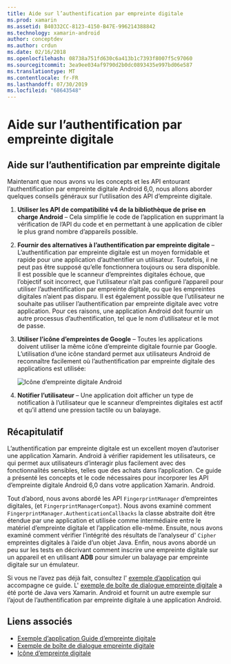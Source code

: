 ```yaml
---
title: Aide sur l’authentification par empreinte digitale
ms.prod: xamarin
ms.assetid: B40332CC-8123-4150-B47E-996214388842
ms.technology: xamarin-android
author: conceptdev
ms.author: crdun
ms.date: 02/16/2018
ms.openlocfilehash: 08738a751fd630c6a413b1c7393f8007f5c97060
ms.sourcegitcommit: 3ea9ee034af9790d2b0dc0893435e997bd06e587
ms.translationtype: MT
ms.contentlocale: fr-FR
ms.lasthandoff: 07/30/2019
ms.locfileid: "68643548"
---
```

# <a name="fingerprint-authentication-guidance"></a>Aide sur l’authentification par empreinte digitale

## <a name="fingerprint-authentication-guidance"></a>Aide sur l’authentification par empreinte digitale

Maintenant que nous avons vu les concepts et les API entourant l’authentification par empreinte digitale Android 6,0, nous allons aborder quelques conseils généraux sur l’utilisation des API d’empreinte digitale.

1. **Utiliser les API de compatibilité v4 de la bibliothèque de prise en charge Android** &ndash; Cela simplifie le code de l’application en supprimant la vérification de l’API du code et en permettant à une application de cibler le plus grand nombre d’appareils possible.
2. **Fournir des alternatives à l’authentification par empreinte digitale** &ndash; L’authentification par empreinte digitale est un moyen formidable et rapide pour une application d’authentifier un utilisateur. Toutefois, il ne peut pas être supposé qu’elle fonctionnera toujours ou sera disponible. Il est possible que le scanneur d’empreintes digitales échoue, que l’objectif soit incorrect, que l’utilisateur n’ait pas configuré l’appareil pour utiliser l’authentification par empreinte digitale, ou que les empreintes digitales n’aient pas disparu. Il est également possible que l’utilisateur ne souhaite pas utiliser l’authentification par empreinte digitale avec votre application. Pour ces raisons, une application Android doit fournir un autre processus d’authentification, tel que le nom d’utilisateur et le mot de passe.
3. **Utiliser l’icône d’empreintes de Google** &ndash; Toutes les applications doivent utiliser la même icône d’empreinte digitale fournie par Google. L’utilisation d’une icône standard permet aux utilisateurs Android de reconnaître facilement où l’authentification par empreinte digitale des applications est utilisée: 
    
    ![Icône d’empreinte digitale Android](summary-images/ic-fp-40px.png)
    
4. **Notifier l’utilisateur** &ndash; Une application doit afficher un type de notification à l’utilisateur que le scanneur d’empreintes digitales est actif et qu’il attend une pression tactile ou un balayage. 

## <a name="summary"></a>Récapitulatif

L’authentification par empreinte digitale est un excellent moyen d’autoriser une application Xamarin. Android à vérifier rapidement les utilisateurs, ce qui permet aux utilisateurs d’interagir plus facilement avec des fonctionnalités sensibles, telles que des achats dans l’application. Ce guide a présenté les concepts et le code nécessaires pour incorporer les API d’empreinte digitale Android 6,0 dans votre application Xamarin. Android.

Tout d’abord, nous avons abordé les API `FingerprintManager` d’empreintes digitales, (et `FingerprintManagerCompat`). Nous avons examiné comment `FingerprintManager.AuthenticationCallbacks` la classe abstraite doit être étendue par une application et utilisée comme intermédiaire entre le matériel d’empreinte digitale et l’application elle-même. Ensuite, nous avons examiné comment vérifier l’intégrité des résultats de l’analyseur d' `Cipher` empreintes digitales à l’aide d’un objet Java. Enfin, nous avons abordé un peu sur les tests en décrivant comment inscrire une empreinte digitale sur un appareil et en utilisant **ADB** pour simuler un balayage par empreinte digitale sur un émulateur. 

Si vous ne l’avez pas déjà fait, consultez l' [exemple d’application](https://github.com/xamarin/monodroid-samples/tree/master/FingerprintGuide) qui accompagne ce guide. L' [exemple de boîte de dialogue empreinte digitale](https://docs.microsoft.com/samples/xamarin/monodroid-samples/android-m-fingerprintdialog) a été porté de Java vers Xamarin. Android et fournit un autre exemple sur l’ajout de l’authentification par empreinte digitale à une application Android.



## <a name="related-links"></a>Liens associés

- [Exemple d’application Guide d’empreinte digitale](https://github.com/xamarin/monodroid-samples/tree/master/FingerprintGuide)
- [Exemple de boîte de dialogue empreinte digitale](https://docs.microsoft.com/samples/xamarin/monodroid-samples/android-m-fingerprintdialog)
- [Icône d’empreinte digitale](https://raw.githubusercontent.com/xamarin/monodroid-samples/master/FingerprintGuide/FingerprintSampleApp/Resources/drawable-hdpi/ic_fp_40px.png)
